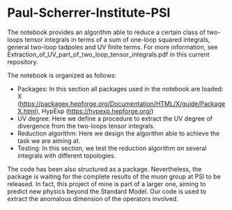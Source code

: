 # Paul-Scherrer-Institute-PSI

The notebook provides an algorithm able to reduce a certain class of two-loops tensor integrals in terms of a sum of one-loop squared integrals, general two-loop tadpoles and UV finite terms. For more information, see Extraction_of_UV_part_of_two_loop_tensor_integrals.pdf in this current repository.

The notebook is organized as follows:
- Packages:
In this section all packages used in the notebook are loaded: X (https://packagex.hepforge.org/Documentation/HTML/X/guide/PackageX.html), HypExp (https://hypexp.hepforge.org/)
- UV degree:
Here we define a procedure to extract the UV degree of divergence from the two-loops tensor integrals.
- Reduction algorithm:
Here we design the algorithm able to achieve the task we are aiming at.
- Testing:
In this section, we test the reduction algorithm on several integrals with different topologies.

The code has been also structured as a package. Nevertheless, the package is waiting for the complete results of the muon group at PSI to be released. In fact, this project of mine is part of a larger one, aiming to predict new physics beyond the Standard Model. Our code is used to extract the anomalous dimension of the operators involved. 
